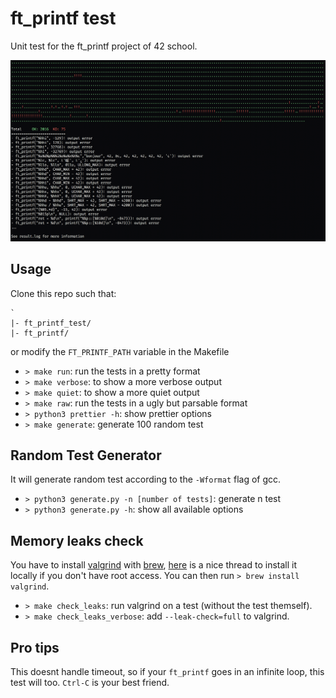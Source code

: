 # ft_printf test

Unit test for the ft_printf project of 42 school.

![example_screenshot](./screenshot.png)

## Usage

Clone this repo such that:

```
`
|- ft_printf_test/
|- ft_printf/
```

or modify the `FT_PRINTF_PATH` variable in the Makefile

- `> make run`: run the tests in a pretty format
- `> make verbose`: to show a more verbose output
- `> make quiet`: to show a more quiet output
- `> make raw`: run the tests in a ugly but parsable format
- `> python3 prettier -h`: show prettier options
- `> make generate`: generate 100 random test 


## Random Test Generator

It will generate random test according to the `-Wformat` flag of gcc.

- `> python3 generate.py -n [number of tests]`: generate n test
- `> python3 generate.py -h`: show all available options

## Memory leaks check

You have to install [valgrind](http://valgrind.org/) with [brew](https://brew.sh/),
[here](https://stackoverflow.com/questions/35775102) is a nice thread to install it
locally if you don't have root access. You can then run `> brew install valgrind`.

- `> make check_leaks`: run valgrind on a test (without the test themself).
- `> make check_leaks_verbose`: add `--leak-check=full` to valgrind.

## Pro tips

This doesnt handle timeout, so if your `ft_printf` goes in an infinite loop,
this test will too.
`Ctrl-C` is your best friend.
